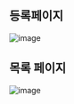 ## 등록페이지
![image](https://github.com/user-attachments/assets/bae28371-69d8-422d-a11f-f569653a8e8d)


## 목록 페이지
![image](https://github.com/user-attachments/assets/50db39ad-67f5-4f83-84ce-0883b1d98360)

